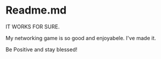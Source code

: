 # Readme.md
IT WORKS FOR SURE. 

My networking game is so good and enjoyabele. I've made it.

Be Positive and stay blessed!
